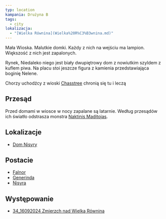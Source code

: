 ```yaml
---
typ: location
kampania: Drużyna B
tags:
  - city
lokalizacja:
  - "[Wielka Równina](Wielka%20R%C3%B3wnina.md)"
---
```


Mała Wioska. Malutkie domki.  Każdy z nich na wejściu ma lampion. Większość z nich jest zapalonych. 

Rynek, Niedaleko niego jest biały dwupiętrowy dom z nowiutkim szyldem z kuflem piwa.
Na placu stoi jeszcze figura z kamienia przedstawiająca boginię Nelene.  

Chorzy uchodźcy z wioski [Chasstree](./Chasstree.md) chronią się tu i leczą

## Przesąd
Przed domami w wiosce w nocy zapalane są latarnie. Według przesądów ich światło odstrasza monstra [Naktinis Maditojas](../Potwory/Naktinis%20Maditojas.md).


## Lokalizacje
- [Dom Nisyry](./Dom%20Nisyry.md)

## Postacie
- [Falnor](../NPC/Falnor.md)
- [Generinda](../NPC/Generinda.md)
- [Nisyra](../NPC/Nisyra.md)

## Występowanie
- [34_16092024 Zmierzch nad Wielką Równiną](../sesje/34_16092024%20Zmierzch%20nad%20Wielk%C4%85%20R%C3%B3wnin%C4%85.md)
